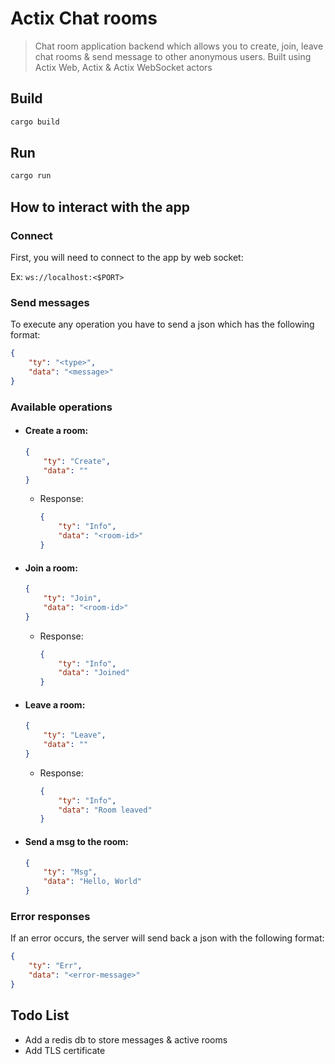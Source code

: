 # Actix Chat rooms

> Chat room application backend which allows you to create, join, leave chat rooms & send message to other anonymous users. Built using Actix Web, Actix & Actix WebSocket actors

## Build

```sh
cargo build
```

## Run

```sh
cargo run
```

## How to interact with the app

### Connect

First, you will need to connect to the app by web socket:

Ex: ```ws://localhost:<$PORT>```

### Send messages

To execute any operation you have to send a json which has the following format:

```json
{
    "ty": "<type>",
    "data": "<message>"
}
```

### Available operations

+ #### Create a room: 
    ```json
    {
        "ty": "Create",
        "data": ""
    }
    ```
    + Response:
        ```json
        {
            "ty": "Info",
            "data": "<room-id>"
        }
        ```

+ #### Join a room: 
    ```json
    {
        "ty": "Join",
        "data": "<room-id>"
    }
    ```
    + Response:
        ```json
        {
            "ty": "Info",
            "data": "Joined"
        }
        ```

+ #### Leave a room: 
    ```json
    {
        "ty": "Leave",
        "data": ""
    }
    ```
    + Response:
        ```json
        {
            "ty": "Info",
            "data": "Room leaved"
        }
        ```

+ #### Send a msg to the room: 
    ```json
    {
        "ty": "Msg",
        "data": "Hello, World"
    }
    ```


### Error responses

If an error occurs, the server will send back a json with the following format:

```json
{
    "ty": "Err",
    "data": "<error-message>"
}
```

## Todo List

+ Add a redis db to store messages & active rooms
+ Add TLS certificate